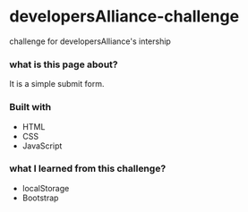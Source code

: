 # developersAlliance-challenge
challenge for developersAlliance's intership 

### what is this page about?
It is a simple submit form.

### Built with
* HTML
* CSS
* JavaScript

### what I learned from this challenge?
* localStorage
* Bootstrap
